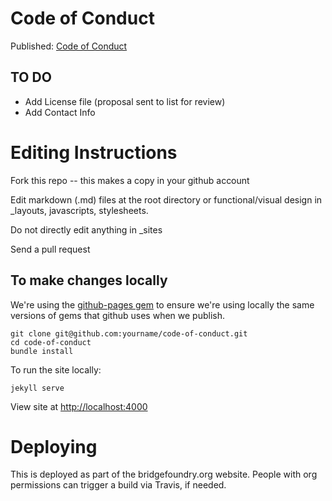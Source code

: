 # Code of Conduct 

Published: [Code of Conduct](http://bridgefoundry.org/code-of-conduct/)

## TO DO

* Add License file (proposal sent to list for review)
* Add Contact Info


# Editing Instructions

Fork this repo -- this makes a copy in your github account

Edit markdown (.md) files at the root directory or functional/visual design in _layouts, javascripts, stylesheets.  

Do not directly edit anything in _sites

Send a pull request

## To make changes locally

We're using the [github-pages gem](https://github.com/github/pages-gem/blob/master/github-pages.gemspec#L16) to ensure we're using locally the same versions of gems that github uses when we publish. 

```
git clone git@github.com:yourname/code-of-conduct.git
cd code-of-conduct
bundle install
```

To run the site locally:
```
jekyll serve
```

View site at [http://localhost:4000](http://localhost:4000)

# Deploying 

This is deployed as part of the bridgefoundry.org website. People with org
permissions can trigger a build via Travis, if needed.

